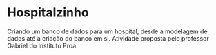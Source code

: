 # Hospitalzinho
Criando um banco de dados para um hospital, desde a modelagem de dados até a criação do banco em si. Atividade proposta pelo professor Gabriel do Instituto Proa.
